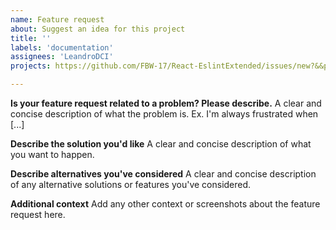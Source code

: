 ```yaml
---
name: Feature request
about: Suggest an idea for this project
title: ''
labels: 'documentation'
assignees: 'LeandroDCI'
projects: https://github.com/FBW-17/React-EslintExtended/issues/new?&&projects=test/1

---
```


**Is your feature request related to a problem? Please describe.**
A clear and concise description of what the problem is. Ex. I'm always frustrated when [...]

**Describe the solution you'd like**
A clear and concise description of what you want to happen.

**Describe alternatives you've considered**
A clear and concise description of any alternative solutions or features you've considered.

**Additional context**
Add any other context or screenshots about the feature request here.
